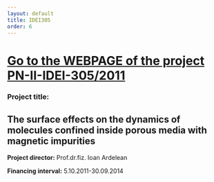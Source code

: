 ```yaml
---
layout: default
title: IDEI305
order: 6
---
```


**[Go to the WEBPAGE of the project PN-II-IDEI-305/2011](http://idei305.weebly.com/)**
============

### Project title:  

The surface effects on the dynamics of molecules confined inside porous media with magnetic impurities 
---

**Project director:** Prof.dr.fiz. Ioan Ardelean

**Financing interval:** 5.10.2011-30.09.2014
